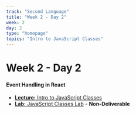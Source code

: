 ```yaml
---
track: "Second Language"
title: "Week 2 - Day 2"
week: 2
day: 2
type: "homepage"
topics: "Intro to JavaScript Classes"
---
```



# Week 2 - Day 2

#### Event Handling in React
- [**Lecture:** Intro to JavaScript Classes](/frontend-fundamentals/week-2/day-2/lecture-materials/intro-to-javascript-classes/)
- [**Lab:** JavaScript Classes Lab](/frontend-fundamentals/week-2/day-2/labs/intro-to-javascript-classes/) - **Non-Deliverable**